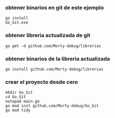 
### obtener binarios en git de este ejemplo
```batch
go install 
Go_Git.exe
```


### obtener libreria actualizada de git
```batch
go get -d github.com/Morty-debug/librerias
```


### obtener binarios de la libreria actualizada
```batch
go install github.com/Morty-debug/librerias
```


### crear el proyecto desde cero
```batch
mkdir Go_Git 
cd Go_Git 
notepad main.go
go mod init github.com/Morty-debug/Go_Git
go mod tidy
```
